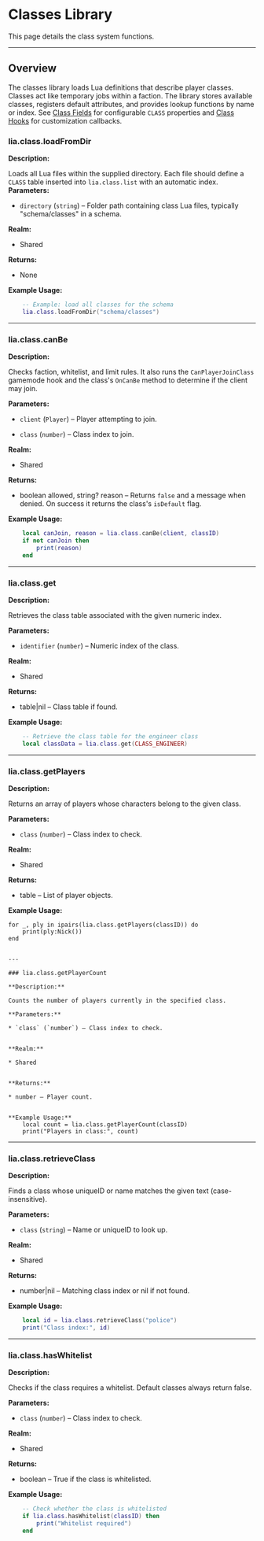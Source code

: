 # Classes Library

This page details the class system functions.

---

## Overview

The classes library loads Lua definitions that describe player classes. Classes act like temporary jobs within a faction. The library stores available classes, registers default attributes, and provides lookup functions by name or index.
See [Class Fields](../definitions/class.md) for configurable `CLASS` properties and [Class Hooks](../hooks/class_hooks.md) for customization callbacks.

### lia.class.loadFromDir

**Description:**

Loads all Lua files within the supplied directory. Each file should define a `CLASS` table inserted into `lia.class.list` with an automatic index.
**Parameters:**
* `directory` (`string`) – Folder path containing class Lua files, typically "schema/classes" in a schema.


**Realm:**

* Shared


**Returns:**

* None


**Example Usage:**
```lua
    -- Example: load all classes for the schema
    lia.class.loadFromDir("schema/classes")
```

---

### lia.class.canBe

**Description:**

Checks faction, whitelist, and limit rules. It also runs the `CanPlayerJoinClass` gamemode hook and the class's `OnCanBe` method to determine if the client may join.

**Parameters:**

* `client` (`Player`) – Player attempting to join.


* `class` (`number`) – Class index to join.


**Realm:**

* Shared


**Returns:**

* boolean allowed, string? reason – Returns `false` and a message when denied. On success it returns the class's `isDefault` flag.


**Example Usage:**

```lua
    local canJoin, reason = lia.class.canBe(client, classID)
    if not canJoin then
        print(reason)
    end
```

---

### lia.class.get

**Description:**

Retrieves the class table associated with the given numeric index.

**Parameters:**

* `identifier` (`number`) – Numeric index of the class.


**Realm:**

* Shared


**Returns:**

* table|nil – Class table if found.


**Example Usage:**

```lua
    -- Retrieve the class table for the engineer class
    local classData = lia.class.get(CLASS_ENGINEER)
```

---

### lia.class.getPlayers

**Description:**

Returns an array of players whose characters belong to the given class.

**Parameters:**

* `class` (`number`) – Class index to check.


**Realm:**

* Shared


**Returns:**

* table – List of player objects.


**Example Usage:**

    for _, ply in ipairs(lia.class.getPlayers(classID)) do
        print(ply:Nick())
    end
```

---

### lia.class.getPlayerCount

**Description:**

Counts the number of players currently in the specified class.

**Parameters:**

* `class` (`number`) – Class index to check.


**Realm:**

* Shared


**Returns:**

* number – Player count.


**Example Usage:**
    local count = lia.class.getPlayerCount(classID)
    print("Players in class:", count)
```

---

### lia.class.retrieveClass

**Description:**

Finds a class whose uniqueID or name matches the given text (case-insensitive).

**Parameters:**

* `class` (`string`) – Name or uniqueID to look up.


**Realm:**

* Shared


**Returns:**

* number|nil – Matching class index or nil if not found.


**Example Usage:**

```lua
    local id = lia.class.retrieveClass("police")
    print("Class index:", id)
```

---

### lia.class.hasWhitelist

**Description:**

Checks if the class requires a whitelist. Default classes always return false.

**Parameters:**

* `class` (`number`) – Class index to check.


**Realm:**

* Shared


**Returns:**

* boolean – True if the class is whitelisted.


**Example Usage:**

```lua
    -- Check whether the class is whitelisted
    if lia.class.hasWhitelist(classID) then
        print("Whitelist required")
    end
```
